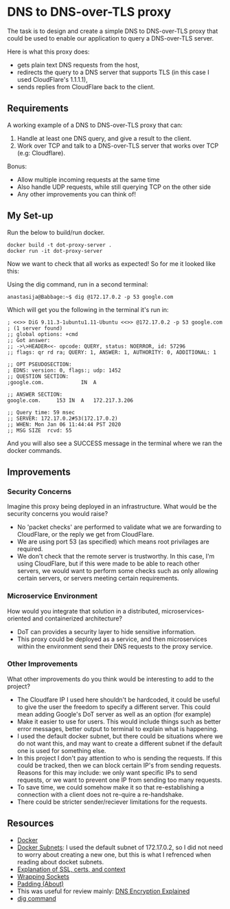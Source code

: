 # DNS to DNS-over-TLS proxy #  

The task is to design and create a simple DNS to DNS-over-TLS proxy that could be used to enable our application to query a DNS-over-TLS server.  

Here is what this proxy does:   
- gets plain text DNS requests from the host, 
- redirects the query to a DNS server that supports TLS (in this case I used CloudFlare's 1.1.1.1),
- sends replies from CloudFlare back to the client.

## Requirements ##  

A working example of a DNS to DNS-over-TLS proxy that can: 
1. Handle at least one DNS query, and give a result to the client.   
2. Work over TCP and talk to a DNS-over-TLS server that works over TCP (e.g: Cloudflare).   

Bonus:  
* Allow multiple incoming requests at the same time  
* Also handle UDP requests, while still querying TCP on the other side  
* Any other improvements you can think of! 

## My Set-up ##  

Run the below to build/run docker.  

```
docker build -t dot-proxy-server .
docker run -it dot-proxy-server
```

Now we want to check that all works as expected!
So for me it looked like this:  

Using the dig command, run in a second terminal:  
```
anastasija@Babbage:~$ dig @172.17.0.2 -p 53 google.com   
```

Which will get you the following in the terminal it's run in:  

```
; <<>> DiG 9.11.3-1ubuntu1.11-Ubuntu <<>> @172.17.0.2 -p 53 google.com
; (1 server found)
;; global options: +cmd
;; Got answer:
;; ->\>HEADER<<- opcode: QUERY, status: NOERROR, id: 57296
;; flags: qr rd ra; QUERY: 1, ANSWER: 1, AUTHORITY: 0, ADDITIONAL: 1

;; OPT PSEUDOSECTION:
; EDNS: version: 0, flags:; udp: 1452
;; QUESTION SECTION:
;google.com.			IN	A

;; ANSWER SECTION:
google.com.		153	IN	A	172.217.3.206

;; Query time: 59 msec
;; SERVER: 172.17.0.2#53(172.17.0.2)
;; WHEN: Mon Jan 06 11:44:44 PST 2020
;; MSG SIZE  rcvd: 55  
```

And you will also see a SUCCESS message in the terminal where we ran the docker commands.  

## Improvements ##  

### Security Concerns ###
Imagine this proxy being deployed in an infrastructure. What would be the security concerns you would raise?  

- No 'packet checks' are performed to validate what we are forwarding to CloudFlare, or the reply we get from CloudFlare.  
- We are using port 53 (as specified) which means root privilages are required.
- We don't check that the remote server is trustworthy. In this case, I'm using CloudFlare, but if this were made to be able to reach other servers, we would want to perform some checks such as only allowing certain servers, or servers meeting certain requirements.

### Microservice Environment ###
How would you integrate that solution in a distributed, microservices-oriented and containerized architecture?  

- DoT can provides a security layer to hide sensitive information.
- This proxy could be deployed as a service, and then microservices within the environment send their DNS requests to the proxy service.

### Other Improvements ###
What other improvements do you think would be interesting to add to the project? 
- The Cloudfare IP I used here shouldn't be hardcoded, it could be useful to give the user the freedom to specify a different server. This could mean adding Google's DoT server as well as an option (for example)
- Make it easier to use for users. This would include things such as better error messages, better output to terminal to explain what is happening.
- I used the default docker subnet, but there could be situations where we do not want this, and may want to create a different subnet if the default one is used for something else. 
- In this project I don't pay attention to who is sending the requests. If this could be tracked, then we can block certain IP's from sending requests. Reasons for this may include: we only want specific IPs to send requests, or we want to prevent one IP from sending too many requests.  
- To save time, we could somehow make it so that re-establishing a connection with a client does not re-quire a re-handshake. 
- There could be stricter sender/reciever limitations for the requests.


## Resources ##  

* [Docker](https://docker.com)
* [Docker Subnets](https://docs.docker.com/engine/reference/commandline/network_create/):  I used the default subnet of 172.17.0.2, so I did not need to worry about creating a new one, but this is what I refrenced when reading about docket subnets.
* [Explanation of SSL, certs, and context](https://docs.python.org/3/library/ssl.html)
* [Wrapping Sockets](https://docs.python.org/3/library/ssl.html#ssl.SSLContext.wrap_socket)
* [Padding (About)](https://edns0-padding.org/implementations/)
* This was useful for review mainly: [DNS Encryption Explained](https://blog.cloudflare.com/dns-encryption-explained/)
* [dig command](https://www.tecmint.com/10-linux-dig-domain-information-groper-commands-to-query-dns/)
